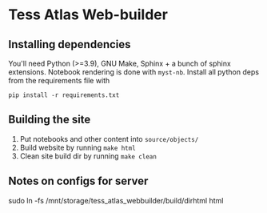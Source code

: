 # Tess Atlas Web-builder

## Installing dependencies
You'll need Python (>=3.9), GNU Make, Sphinx + a bunch of sphinx extensions.
Notebook rendering is done with `myst-nb`. Install all python deps from the requirements file with
```
pip install -r requirements.txt
```

## Building the site
1. Put notebooks and other content into `source/objects/`
2. Build website by running `make html`
3. Clean site build dir by running `make clean`



## Notes on configs for server 
sudo ln -fs /mnt/storage/tess_atlas_webbuilder/build/dirhtml html
